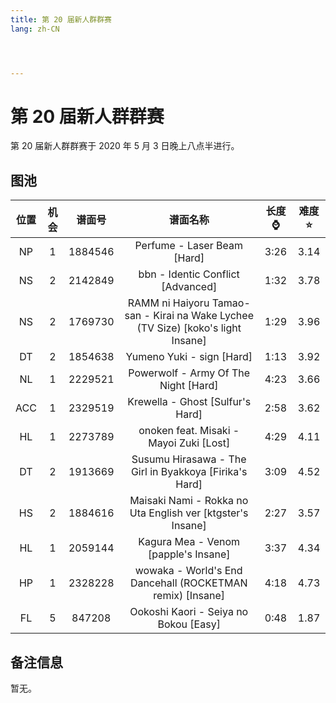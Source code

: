 ```yaml
---
title: 第 20 届新人群群赛
lang: zh-CN




---
```


# 第 20 届新人群群赛

第 20 届新人群群赛于 2020 年 5 月 3 日晚上八点半进行。

## 图池

| 位置 | 机会 | 谱面号 | 谱面名称 | 长度⌚️ | 难度⭐️ |
| :-: | :-: | :-: | :-: | :-: | :-: |
| NP | 1 | 1884546 | Perfume - Laser Beam [Hard] | 3:26 | 3.14 |
| NS | 2 | 2142849 | bbn - Identic Conflict [Advanced] | 1:32 | 3.78 |
| NS | 2 | 1769730 | RAMM ni Haiyoru Tamao-san - Kirai na Wake Lychee (TV Size) [koko's light Insane] | 1:29 | 3.96 |
| DT | 2 | 1854638 | Yumeno Yuki - sign [Hard] | 1:13 | 3.92 |
| NL | 1 | 2229521 | Powerwolf - Army Of The Night [Hard] | 4:23 | 3.66 |
| ACC | 1 | 2329519 | Krewella - Ghost [Sulfur's Hard] | 2:58 | 3.62 |
| HL | 1 | 2273789 | onoken feat. Misaki - Mayoi Zuki [Lost] | 4:29 | 4.11 |
| DT | 2 | 1913669 | Susumu Hirasawa - The Girl in Byakkoya [Firika's Hard] | 3:09 | 4.52 |
| HS | 2 | 1884616 | Maisaki Nami - Rokka no Uta English ver [ktgster's Insane] | 2:27 | 3.57 |
| HL | 1 | 2059144 | Kagura Mea - Venom [papple's Insane] | 3:37 | 4.34 |
| HP | 1 | 2328228 | wowaka - World's End Dancehall (ROCKETMAN remix) [Insane] | 4:18 | 4.73 |
| FL | 5 | 847208 | Ookoshi Kaori - Seiya no Bokou [Easy] | 0:48 | 1.87 |

## 备注信息

暂无。